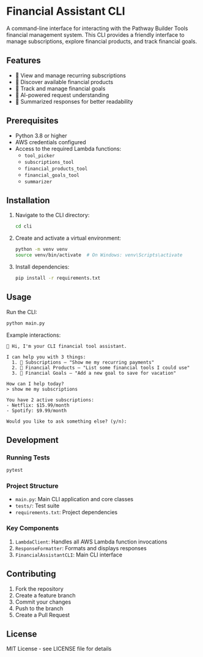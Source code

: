 # Financial Assistant CLI

A command-line interface for interacting with the Pathway Builder Tools financial management system. This CLI provides a friendly interface to manage subscriptions, explore financial products, and track financial goals.

## Features

- 🧾 View and manage recurring subscriptions
- 🧰 Discover available financial products
- 🎯 Track and manage financial goals
- 🤖 AI-powered request understanding
- 📝 Summarized responses for better readability

## Prerequisites

- Python 3.8 or higher
- AWS credentials configured
- Access to the required Lambda functions:
  - `tool_picker`
  - `subscriptions_tool`
  - `financial_products_tool`
  - `financial_goals_tool`
  - `summarizer`

## Installation

1. Navigate to the CLI directory:
   ```bash
   cd cli
   ```

2. Create and activate a virtual environment:
   ```bash
   python -m venv venv
   source venv/bin/activate  # On Windows: venv\Scripts\activate
   ```

3. Install dependencies:
   ```bash
   pip install -r requirements.txt
   ```

## Usage

Run the CLI:
```bash
python main.py
```

Example interactions:
```
👋 Hi, I'm your CLI financial tool assistant.

I can help you with 3 things:
  1. 🧾 Subscriptions – "Show me my recurring payments"
  2. 🧰 Financial Products – "List some financial tools I could use"
  3. 🎯 Financial Goals – "Add a new goal to save for vacation"

How can I help today?
> show me my subscriptions

You have 2 active subscriptions:
- Netflix: $15.99/month
- Spotify: $9.99/month

Would you like to ask something else? (y/n):
```

## Development

### Running Tests

```bash
pytest
```

### Project Structure

- `main.py`: Main CLI application and core classes
- `tests/`: Test suite
- `requirements.txt`: Project dependencies

### Key Components

1. `LambdaClient`: Handles all AWS Lambda function invocations
2. `ResponseFormatter`: Formats and displays responses
3. `FinancialAssistantCLI`: Main CLI interface

## Contributing

1. Fork the repository
2. Create a feature branch
3. Commit your changes
4. Push to the branch
5. Create a Pull Request

## License

MIT License - see LICENSE file for details
